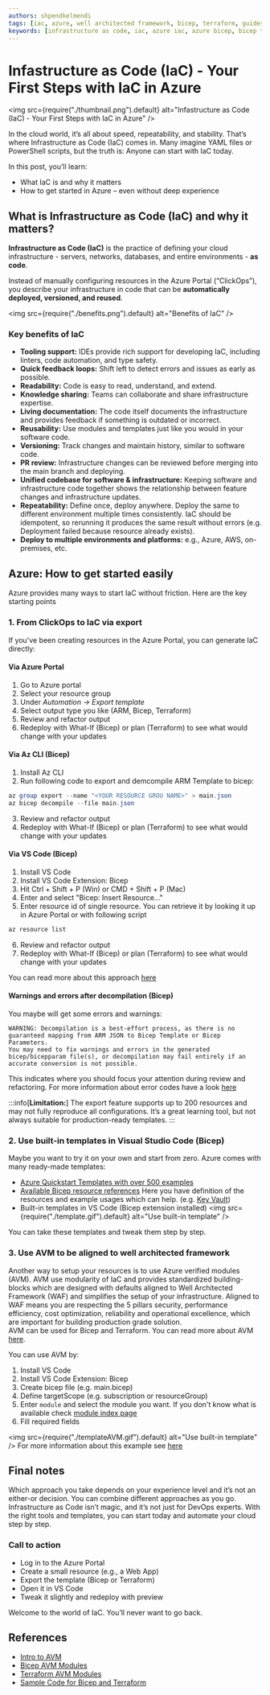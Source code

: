 ```yaml
---
authors: shpendkelmendi
tags: [iac, azure, well architected framework, bicep, terraform, guides]
keywords: [infrastructure as code, iac, azure iac, azure bicep, bicep templates, terraform azure, pulumi azure, farmer fsharp, azure automation, devops azure, cloud automation, cloud infrastructure, azure infrastructure as code, iac tutorial, iac for beginners, clickops to iac, what-if bicep, iac benefits, iac tools, azure quickstart templates, github copilot azure, ai for iac, azure devops, cloud engineering, cloud deployment automation, infrastructure automation, azure architecture, cloud provisioning, bicep registry, azure templates, azure cloud setup, iac best practices, azure cloud automation, learn iac, how to start with iac, iac vs clickops]
---
```


# Infastructure as Code (IaC) - Your First Steps with IaC in Azure

<img src={require("./thumbnail.png").default} alt="Infastructure as Code (IaC) - Your First Steps with IaC in Azure" />

In the cloud world, it’s all about speed, repeatability, and stability. That’s where Infrastructure as Code (IaC) comes in. Many imagine YAML files or PowerShell scripts, but the truth is: Anyone can start with IaC today.

In this post, you’ll learn:

- What IaC is and why it matters
- How to get started in Azure – even without deep experience

<!-- truncate -->

## What is Infrastructure as Code (IaC) and why it matters?

**Infrastructure as Code (IaC)** is the practice of defining your cloud infrastructure - servers, networks, databases, and entire environments - **as code**.

Instead of manually configuring resources in the Azure Portal (“ClickOps”), you describe your infrastructure in code that can be **automatically deployed, versioned, and reused**.

<img src={require("./benefits.png").default} alt="Benefits of IaC" />

### Key benefits of IaC

- **Tooling support:** IDEs provide rich support for developing IaC, including linters, code automation, and type safety.  
- **Quick feedback loops:** Shift left to detect errors and issues as early as possible.  
- **Readability:** Code is easy to read, understand, and extend.  
- **Knowledge sharing:** Teams can collaborate and share infrastructure expertise.  
- **Living documentation:** The code itself documents the infrastructure and provides feedback if something is outdated or incorrect.  
- **Reusability:** Use modules and templates just like you would in your software code.  
- **Versioning:** Track changes and maintain history, similar to software code.  
- **PR review:** Infrastructure changes can be reviewed before merging into the main branch and deploying.  
- **Unified codebase for software & infrastructure:** Keeping software and infrastructure code together shows the relationship between feature changes and infrastructure updates.  
- **Repeatability:** Define once, deploy anywhere. Deploy the same to different environment multiple times consistently. IaC should be idempotent, so rerunning it produces the same result without errors (e.g. Deployment failed because resource already exists).  
- **Deploy to multiple environments and platforms:** e.g., Azure, AWS, on-premises, etc.

## Azure: How to get started easily

Azure provides many ways to start IaC without friction. Here are the key starting points

### 1. From ClickOps to IaC via export

If you’ve been creating resources in the Azure Portal, you can generate IaC directly:

#### Via Azure Portal

1. Go to Azure portal
2. Select your resource group
3. Under *Automation -> Export  template*
4. Select output type you like (ARM, Bicep, Terraform)
5. Review and refactor output
6. Redeploy with What-If (Bicep) or plan (Terraform) to see what would change with your updates

#### Via Az CLI (Bicep)

1. Install Az CLI
2. Run following code to export and demcompile ARM Template to bicep: 
```powershell
az group export --name "<YOUR RESOURCE GROU NAME>" > main.json
az bicep decompile --file main.json
```
3. Review and refactor output
4. Redeploy with What-If (Bicep) or plan (Terraform) to see what would change with your updates

#### Via VS Code (Bicep)

1. Install VS Code
2. Install VS Code Extension: Bicep
3. Hit Ctrl + Shift + P (Win) or CMD + Shift + P (Mac)
4. Enter and select "Bicep: Insert Resource..."
5. Enter resource id of single resource. You can retrieve it by looking it up in Azure Portal or with following script
```powershell 
az resource list
```
6. Review and refactor output
7. Redeploy with What-If (Bicep) or plan (Terraform) to see what would change with your updates

You can read more about this approach [here](https://learn.microsoft.com/en-us/azure/azure-resource-manager/bicep/visual-studio-code?tabs=azure-cli#insert-resource-command)

#### Warnings and errors after decompilation (Bicep)

You maybe will get some errors and warnings:
```
WARNING: Decompilation is a best-effort process, as there is no guaranteed mapping from ARM JSON to Bicep Template or Bicep Parameters.
You may need to fix warnings and errors in the generated bicep/bicepparam file(s), or decompilation may fail entirely if an accurate conversion is not possible.
```
This indicates where you should focus your attention during review and refactoring. For more information about error codes have a look [here](https://learn.microsoft.com/de-ch/azure/azure-resource-manager/bicep/bicep-core-diagnostics)

:::info[**Limitation:**]
The export feature supports up to 200 resources and may not fully reproduce all configurations. It’s a great learning tool, but not always suitable for production-ready templates.
:::

### 2. Use built-in templates in Visual Studio Code (Bicep)

Maybe you want to try it on your own and start from zero. Azure comes with many ready-made templates:

- [Azure Quickstart Templates with over 500 examples](https://learn.microsoft.com/en-us/samples/browse/?expanded=azure&products=azure-resource-manager&languages=bicep)
- [Available Bicep resource references](https://learn.microsoft.com/en-us/azure/templates/)
  Here you have definition of the resources and example usages which can help. (e.g. [Key Vault](https://learn.microsoft.com/en-us/azure/templates/microsoft.keyvault/vaults?pivots=deployment-language-bicep))
- Built-in templates in VS Code (Bicep extension installed)
<img src={require("./template.gif").default} alt="Use built-in template" />

You can take these templates and tweak them step by step.

### 3. Use AVM to be aligned to well architected framework

Another way to setup your resources is to use Azure verified modules (AVM). AVM use modularity of IaC and provides standardized building-blocks which are designed with defaults aligned to Well Architected Framework (WAF) and simplifies the setup of your infrastructure. Aligned to WAF means you are respecting the 5 pillars security, performance efficiency, cost optimization, reliability and operational excellence, which are important for building production grade solution.  
AVM can be used for Bicep and Terraform. You can read more about AVM [here](https://learn.microsoft.com/en-us/community/content/azure-verified-modules).  

You can use AVM by:

1. Install VS Code
2. Install VS Code Extension: Bicep
3. Create bicep file (e.g. main.bicep)
4. Define targetScope (e.g. subscription or resourceGroup)
5. Enter ```module``` and select the module you want. If you don't know what is available check [module index page](https://azure.github.io/Azure-Verified-Modules/indexes/)
6. Fill required fields

<img src={require("./templateAVM.gif").default} alt="Use built-in template" />
For more information about this example see [here](https://github.com/Azure/bicep-registry-modules/tree/main/avm/res/storage/storage-account#example-1-deploying-as-a-blob-storage)

## Final notes

Which approach you take depends on your experience level and it’s not an either-or decision. You can combine different approaches as you go.  
Infrastructure as Code isn’t magic, and it’s not just for DevOps experts.
With the right tools and templates, you can start today and automate your cloud step by step.

### Call to action

- Log in to the Azure Portal
- Create a small resource (e.g., a Web App)
- Export the template (Bicep or Terraform)
- Open it in VS Code
- Tweak it slightly and redeploy with preview

Welcome to the world of IaC. You’ll never want to go back.

## References

- [Intro to AVM](https://learn.microsoft.com/en-us/community/content/azure-verified-modules)
- [Bicep AVM Modules](https://azure.github.io/Azure-Verified-Modules/indexes/bicep/)
- [Terraform AVM Modules](https://azure.github.io/Azure-Verified-Modules/indexes/terraform/)
- [Sample Code for Bicep and Terraform](https://learn.microsoft.com/en-us/samples/browse/?languages=bicep%2Cterraform)
